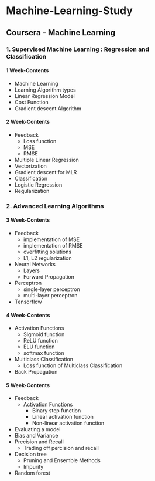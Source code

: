 # Machine-Learning-Study
## Coursera - Machine Learning
### 1. Supervised Machine Learning : Regression and Classification

#### 1 Week-Contents
- Machine Learning
- Learning Algorithm types
- Linear Regression Model
- Cost Function
- Gradient descent Algorithm

#### 2 Week-Contents
- Feedback
  - Loss function
  - MSE
  - RMSE
- Multiple Linear Regression
- Vectorization
- Gradient descent for MLR
- Classification
- Logistic Regression
- Regularization

### 2. Advanced Learning Algorithms

#### 3 Week-Contents
- Feedback
  - implementation of MSE
  - implementation of RMSE
  - overfitting solutions
  - L1, L2 regularization
- Neural Networks
  - Layers
  - Forward Propagation
- Perceptron
  - single-layer perceptron
  - multi-layer perceptron
- Tensorflow

#### 4 Week-Contents
- Activation Functions
  - Sigmoid function
  - ReLU function
  - ELU function
  - softmax function
- Multiclass Classification
  - Loss function of Multiclass Classification
- Back Propagation

#### 5 Week-Contents
- Feedback
  - Activation Functions
    - Binary step function
    - Linear activation function
    - Non-linear activation function
- Evaluating a model
- Bias and Variance
- Precision and Recall
  - Trading off percision and recall
- Decision tree
  - Pruning and Ensemble Methods
  - Impurity
- Random forest
